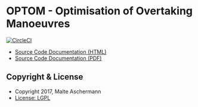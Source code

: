 OPTOM - Optimisation of Overtaking Manoeuvres
==========================

[![CircleCI](https://circleci.com/gh/masc/optom/tree/master.svg?style=shield&circle-token=ff9f6072df84edef937bff818eb00102157245b4)](https://circleci.com/gh/masc/optom/tree/master)

  * [Source Code Documentation (HTML)](http://masc.github.io/optom/docs/sources/index.html)
  * [Source Code Documentation (PDF)](http://masc.github.io/optom/docs/OPTOM-doc.pdf)
  
Copyright & License
-------------------

  * Copyright 2017, Malte Aschermann
  * [License: LGPL](http://masc.github.io/optom/LICENSE.md)
